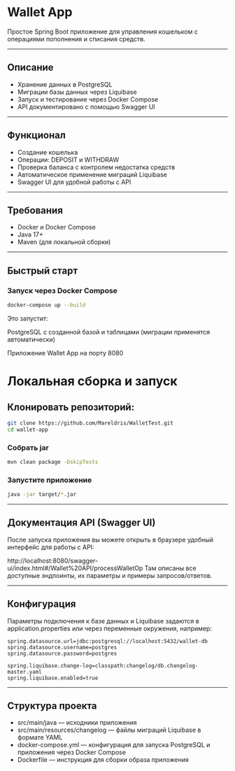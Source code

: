 # Wallet App

Простое Spring Boot приложение для управления кошельком с операциями пополнения и списания средств.

---

## Описание

- Хранение данных в PostgreSQL  
- Миграции базы данных через Liquibase  
- Запуск и тестирование через Docker Compose  
- API документировано с помощью Swagger UI  

---

## Функционал

- Создание кошелька  
- Операции: DEPOSIT и WITHDRAW  
- Проверка баланса с контролем недостатка средств  
- Автоматическое применение миграций Liquibase  
- Swagger UI для удобной работы с API  

---

## Требования

- Docker и Docker Compose  
- Java 17+  
- Maven (для локальной сборки)  

---

## Быстрый старт

### Запуск через Docker Compose

```bash
docker-compose up --build
```
Это запустит:

PostgreSQL с созданной базой и таблицами (миграции применятся автоматически)

Приложение Wallet App на порту 8080

# Локальная сборка и запуск

## Клонировать репозиторий:

```bash
git clone https://github.com/Mareldris/WalletTest.git
cd wallet-app
```

### Собрать jar

```bash
mvn clean package -DskipTests
```
### Запустите приложение

```bash
java -jar target/*.jar
```

---

## Документация API (Swagger UI)

После запуска приложения вы можете открыть в браузере удобный интерфейс для работы с API:

http://localhost:8080/swagger-ui/index.html#/Wallet%20API/processWalletOp
Там описаны все доступные эндпоинты, их параметры и примеры запросов/ответов.

---

## Конфигурация

Параметры подключения к базе данных и Liquibase задаются в application.properties или через переменные окружения, например:

```properties
spring.datasource.url=jdbc:postgresql://localhost:5432/wallet-db
spring.datasource.username=postgres
spring.datasource.password=postgres

spring.liquibase.change-log=classpath:changelog/db.changelog-master.yaml
spring.liquibase.enabled=true
```

---

## Структура проекта

- src/main/java — исходники приложения
- src/main/resources/changelog — файлы миграций Liquibase в формате YAML
- docker-compose.yml — конфигурация для запуска PostgreSQL и приложения через Docker Compose
- Dockerfile — инструкция для сборки образа приложения
